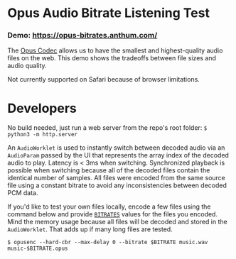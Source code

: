 # Opus Audio Bitrate Listening Test

### Demo: https://opus-bitrates.anthum.com/

The [Opus Codec](https://opus-codec.org/) allows us to have the smallest and highest-quality audio files on the web.  This demo shows the tradeoffs between file sizes and audio quality.

Not currently supported on Safari because of browser limitations.

# Developers

No build needed, just run a web server from the repo's root folder: `$ python3 -m http.server`

An `AudioWorklet` is used to instantly switch between decoded audio via an `AudioParam` passed by the UI that represents the array index of the decoded audio to play.  Latency is < 3ms when switching.  Synchronized playback is possible when switching because all of the decoded files contain the identical number of samples.  All files were encoded from the same source file using a constant bitrate to avoid any inconsistencies between decoded PCM data.

If you'd like to test your own files locally, encode a few files using the command below and provide [`BITRATES`](https://github.com/AnthumChris/opus-bitrates/blob/ad8f7f972e4660f13dbf431ae8b2c7964d9bd9e5/js/index.js#L1) values for the files you encoded.  Mind the memory usage because all files will be decoded and stored in the `AudioWorklet`.  That adds up if many long files are tested.
```
$ opusenc --hard-cbr --max-delay 0 --bitrate $BITRATE music.wav music-$BITRATE.opus
```
